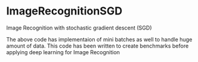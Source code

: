 # ImageRecognitionSGD
Image Recognition with stochastic gradient descent (SGD) 


The above code has implementaion of mini batches as well to handle huge amount of data. This code has been written to create benchmarks before applying deep learning for Image Recognition
